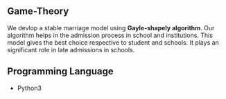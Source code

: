 ## Game-Theory
We devlop a stable marriage model using **Gayle-shapely algorithm**. 
Our algorithm helps in the admission process in school and institutions. This model gives the best choice respective to student and schools. It plays an significant role in late admissions in schools.

## Programming Language
- Python3
